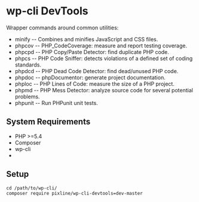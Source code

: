 # wp-cli DevTools

Wrapper commands around common utilities:

* minify -- Combines and minifies JavaScript and CSS files.
* phpcov --  PHP_CodeCoverage: measure and report testing coverage.
* phpcpd -- PHP Copy/Paste Detector: find duplicate PHP code.
* phpcs -- PHP Code Sniffer: detects violations of a defined set of coding standards.
* phpdcd -- PHP Dead Code Detector: find dead/unused PHP code.
* phpdoc -- phpDocumentor: generate project documentation.
* phploc -- PHP Lines of Code: measure the size of a PHP project.
* phpmd -- PHP Mess Detector: analyze source code for several potential problems.
* phpunit -- Run PHPunit unit tests.

## System Requirements

* PHP >=5.4
* Composer
* wp-cli
* 

## Setup

```
cd /path/to/wp-cli/
composer require pixline/wp-cli-devtools=dev-master
```
